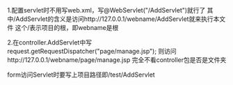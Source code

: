 1.配置servlet时不用写web.xml，写@WebServlet("/AddServlet")就行了
其中/AddServlet的含义是访问http://127.0.0.1/webname/AddServlet就来执行本文件
这个/表示项目的根，即webname是根

2.在controller.AddServlet中写request.getRequestDispatcher("page/manage.jsp");
则访问http://127.0.0.1/webname/page/manage.jsp
完全不看controller包是否是文件夹


form访问Servlet时要写上项目路径即/test/AddServlet
